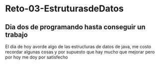 <h1>Reto-03-EstruturasdeDatos</h1>
<h2>Dia dos de programando hasta conseguir un trabajo</h2>
<p>El dia de hoy avorde algo de las estructuras de datos de java, me costo recordar algunas cosas y por supuesto que hay mucho que mejorar pero por hoy me doy por satisfecho</p>
